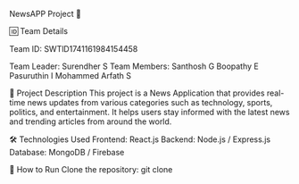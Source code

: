 NewsAPP Project 🚀

🆔 Team Details

Team ID: SWTlD1741161984154458

Team Leader: Surendher S
Team Members:
Santhosh G
Boopathy E
Pasuruthin I
Mohammed Arfath S

📌 Project Description
This project is a News Application that provides real-time news updates from various categories such as technology, sports, politics, and entertainment.
It helps users stay informed with the latest news and trending articles from around the world.

🛠 Technologies Used
Frontend: React.js
Backend: Node.js / Express.js
Database: MongoDB / Firebase

🚀 How to Run
Clone the repository:
git clone 

